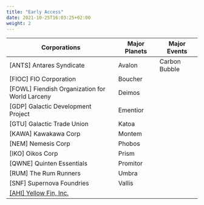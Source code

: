 ```yaml
---
title: "Early Access"
date: 2021-10-25T16:03:25+02:00
weight: 2
---
```



| Corporations                                      | Major Planets                                     | Major Events                                      |
|---------------------------------------------------|---------------------------------------------------|---------------------------------------------------|
| [ANTS] Antares Syndicate                          | Avalon                                            | Carbon Bubble                                     |
| [FIOC] FIO Corporation                            | Boucher                                           |                                                   |
| [FOWL] Fiendish Organization for World Larceny    | Deimos                                            |                                                   |
| [GDP] Galactic Development Project                | Ementior                                          |                                                   |
| [GTU] Galactic Trade Union                        | Katoa                                             |                                                   |
| [KAWA] Kawakawa Corp                              | Montem                                            |                                                   |
| [NEM]  Nemesis Corp                               | Phobos                                            |                                                   |
| [IKO]  Oikos Corp                                 | Prism                                             |                                                   |
| [QWNE] Quinten Essentials                         | Promitor                                          |                                                   |
| [RUM] The Rum Runners                             | Umbra                                             |                                                   |
| [SNF]  Supernova Foundries                        | Vallis                                            |                                                   |
| [[AHI] Yellow Fin, Inc.](../corporations/ahi#during-early-access)         |                                                   |                                                   
